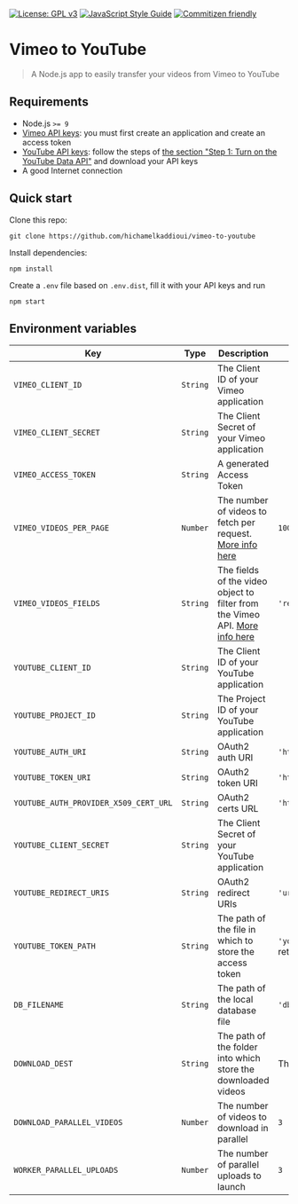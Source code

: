 [![License: GPL v3](https://img.shields.io/badge/License-GPL%20v3-blue.svg)](https://www.gnu.org/licenses/gpl-3.0)
[![JavaScript Style Guide](https://img.shields.io/badge/code_style-standard-brightgreen.svg)](https://standardjs.com)
[![Commitizen friendly](https://img.shields.io/badge/commitizen-friendly-brightgreen.svg)](http://commitizen.github.io/cz-cli/)

# Vimeo to YouTube

> A Node.js app to easily transfer your videos from Vimeo to YouTube

## Requirements

- Node.js `>= 9`
- [Vimeo API keys](https://developer.vimeo.com/api/start): you must first create an application and create an access token
- [YouTube API keys](https://developers.google.com/youtube/v3/getting-started): follow the steps of [the section "Step 1: Turn on the YouTube Data API"](https://developers.google.com/youtube/v3/quickstart/nodejs#step_1_turn_on_the_api_name) and download your API keys
- A good Internet connection

## Quick start

Clone this repo:
```console
git clone https://github.com/hichamelkaddioui/vimeo-to-youtube
```
Install dependencies:
```console
npm install
```

Create a `.env` file based on `.env.dist`, fill it with your API keys and run
```console
npm start
```

## Environment variables

Key | Type | Description | Default
--|--|--|--
`VIMEO_CLIENT_ID` | `String` | The Client ID of your Vimeo application |
`VIMEO_CLIENT_SECRET` | `String` | The Client Secret of your Vimeo application |
`VIMEO_ACCESS_TOKEN` | `String` | A generated Access Token |
`VIMEO_VIDEOS_PER_PAGE` | `Number` | The number of videos to fetch per request. [More info here](https://developer.vimeo.com/api/common-formats#pagination) | `100`
`VIMEO_VIDEOS_FIELDS` | `String` | The fields of the video object to filter from the Vimeo API. [More info here](https://developer.vimeo.com/api/common-formats#json-filter) | `'resource_key,name,description,tags,files,download,privacy,categories'`
`YOUTUBE_CLIENT_ID` | `String` | The Client ID of your YouTube application |
`YOUTUBE_PROJECT_ID` | `String` | The Project ID of your YouTube application |
`YOUTUBE_AUTH_URI` | `String` | OAuth2 auth URI | `'https://accounts.google.com/o/oauth2/auth'`
`YOUTUBE_TOKEN_URI` | `String` | OAuth2 token URI | `'https://www.googleapis.com/oauth2/v3/token'`
`YOUTUBE_AUTH_PROVIDER_X509_CERT_URL` | `String` | OAuth2 certs URL | `'https://www.googleapis.com/oauth2/v1/certs'`
`YOUTUBE_CLIENT_SECRET` | `String` | The Client Secret of your YouTube application |
`YOUTUBE_REDIRECT_URIS` | `String` | OAuth2 redirect URIs | `'urn:ietf:wg:oauth:2.0:oob,http://localhost'`
`YOUTUBE_TOKEN_PATH` | `String` | The path of the file in which to store the access token | `'youtube-oauth2-credentials.json'` in the user's app config folder, retrieved with [platform-folders](https://www.npmjs.com/package/platform-folders) 
`DB_FILENAME` | `String` | The path of the local database file | `'db/videos.db'`
`DOWNLOAD_DEST` | `String` | The path of the folder into which store the downloaded videos | The user's app data folder, retrieved with [platform-folders](https://www.npmjs.com/package/platform-folders) 
`DOWNLOAD_PARALLEL_VIDEOS` | `Number` | The number of videos to download in parallel | `3`
`WORKER_PARALLEL_UPLOADS` | `Number` | The number of parallel uploads to launch | `3`